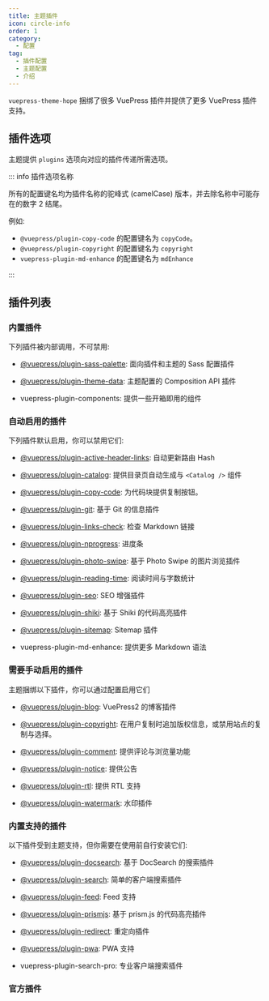 ```yaml
---
title: 主题插件
icon: circle-info
order: 1
category:
  - 配置
tag:
  - 插件配置
  - 主题配置
  - 介绍
---
```


`vuepress-theme-hope` 捆绑了很多 VuePress 插件并提供了更多 VuePress 插件支持。

<!-- more -->

## 插件选项

主题提供 `plugins` 选项向对应的插件传递所需选项。

::: info 插件选项名称

所有的配置键名均为插件名称的驼峰式 (camelCase) 版本，并去除名称中可能存在的数字 2 结尾。

例如:

- `@vuepress/plugin-copy-code` 的配置键名为 `copyCode`。
- `@vuepress/plugin-copyright` 的配置键名为 `copyright`
- `vuepress-plugin-md-enhance` 的配置键名为 `mdEnhance`

:::

## 插件列表

### 内置插件

下列插件被内部调用，不可禁用:

- [@vuepress/plugin-sass-palette][sass-palette]: 面向插件和主题的 Sass 配置插件

- [@vuepress/plugin-theme-data][theme-data]: 主题配置的 Composition API 插件

- <ProjectLink name="components" path="/zh/">vuepress-plugin-components</ProjectLink>: 提供一些开箱即用的组件

### 自动启用的插件

下列插件默认启用，你可以禁用它们:

- [@vuepress/plugin-active-header-links][active-header-links]: 自动更新路由 Hash

- [@vuepress/plugin-catalog][catalog]: 提供目录页自动生成与 `<Catalog />` 组件

- [@vuepress/plugin-copy-code][copy-code]: 为代码块提供复制按钮。

- [@vuepress/plugin-git][git]: 基于 Git 的信息插件

- [@vuepress/plugin-links-check][links-check]: 检查 Markdown 链接

- [@vuepress/plugin-nprogress][nprogress]: 进度条

- [@vuepress/plugin-photo-swipe][photo-swipe]: 基于 Photo Swipe 的图片浏览插件

- [@vuepress/plugin-reading-time][reading-time]: 阅读时间与字数统计

- [@vuepress/plugin-seo][seo]: SEO 增强插件

- [@vuepress/plugin-shiki][shiki]: 基于 Shiki 的代码高亮插件

- [@vuepress/plugin-sitemap][sitemap]: Sitemap 插件

- <ProjectLink name="md-enhance" path="/zh/">vuepress-plugin-md-enhance</ProjectLink>: 提供更多 Markdown 语法

### 需要手动启用的插件

主题捆绑以下插件，你可以通过配置启用它们

- [@vuepress/plugin-blog][blog]: VuePress2 的博客插件

- [@vuepress/plugin-copyright][copyright]: 在用户复制时追加版权信息，或禁用站点的复制与选择。

- [@vuepress/plugin-comment][comment]: 提供评论与浏览量功能

- [@vuepress/plugin-notice][notice]: 提供公告

- [@vuepress/plugin-rtl][rtl]: 提供 RTL 支持

- [@vuepress/plugin-watermark][watermark]: 水印插件

### 内置支持的插件

以下插件受到主题支持，但你需要在使用前自行安装它们:

- [@vuepress/plugin-docsearch][docsearch]: 基于 DocSearch 的搜索插件

- [@vuepress/plugin-search][search]: 简单的客户端搜索插件

- [@vuepress/plugin-feed][feed]: Feed 支持

- [@vuepress/plugin-prismjs][prismjs]: 基于 prism.js 的代码高亮插件

- [@vuepress/plugin-redirect][redirect]: 重定向插件

- [@vuepress/plugin-pwa][pwa]: PWA 支持

- <ProjectLink name="search-pro" path="/zh/">vuepress-plugin-search-pro</ProjectLink>: 专业客户端搜索插件

### 官方插件

[active-header-links]: https://ecosystem.vuejs.press/zh/plugins/development/active-header-links.html
[blog]: https://ecosystem.vuejs.press/zh/plugins/blog.html
[catalog]: https://ecosystem.vuejs.press/zh/plugins/features/catalog.html
[comment]: https://ecosystem.vuejs.press/zh/plugins/blog/comment/
[copy-code]: https://ecosystem.vuejs.press/zh/plugins/features/copy-code.html
[copyright]: https://ecosystem.vuejs.press/zh/plugins/features/copyright.html
[docsearch]: https://ecosystem.vuejs.press/zh/plugins/search/docsearch.html
[feed]: https://ecosystem.vuejs.press/zh/plugins/blog/feed/
[git]: https://ecosystem.vuejs.press/zh/plugins/development/git.html
[links-check]: https://ecosystem.vuejs.press/zh/plugins/markdown/links-check.html
[notice]: https://ecosystem.vuejs.press/zh/plugins/features/notice.html
[nprogress]: https://ecosystem.vuejs.press/zh/plugins/features/nprogress.html
[photo-swipe]: https://ecosystem.vuejs.press/zh/plugins/features/photo-swipe.html
[prismjs]: https://ecosystem.vuejs.press/zh/plugins/markdown/prismjs.html
[pwa]: https://ecosystem.vuejs.press/zh/plugins/pwa/pwa/
[redirect]: https://ecosystem.vuejs.press/zh/plugins/tools/redirect.html
[reading-time]: https://ecosystem.vuejs.press/zh/plugins/development/reading-time.html
[rtl]: https://ecosystem.vuejs.press/zh/plugins/development/rtl.html
[sass-palette]: https://ecosystem.vuejs.press/zh/plugins/development/sass-palette/
[search]: https://ecosystem.vuejs.press/zh/plugins/search/search.html
[seo]: https://ecosystem.vuejs.press/zh/plugins/seo/seo/
[shiki]: https://ecosystem.vuejs.press/zh/plugins/markdown/shiki.html
[sitemap]: https://ecosystem.vuejs.press/zh/plugins/seo/sitemap/
[theme-data]: https://ecosystem.vuejs.press/zh/plugins/development/theme-data.html
[watermark]: https://ecosystem.vuejs.press/zh/plugins/features/watermark.html
